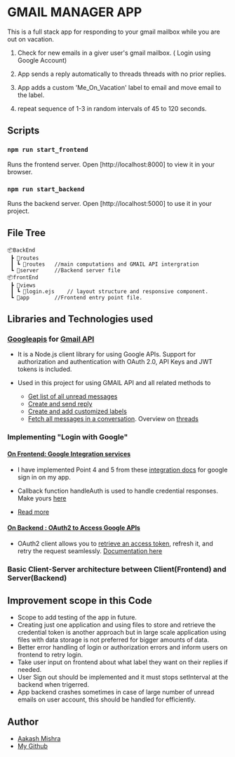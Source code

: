# GMAIL MANAGER APP
This is a full stack app for responding to your gmail mailbox while you are out on vacation.

1. Check for new emails in a giver user's gmail mailbox. ( Login using Google Account)
2. App sends a reply automatically to threads threads with no prior replies.
3. App adds a custom 'Me_On_Vacation' label to email and move email to the label.

4. repeat sequence of 1-3 in random intervals of 45 to 120 seconds.

## Scripts
### `npm run start_frontend`
Runs the frontend server. Open [http://localhost:8000] to view it in your browser.

### `npm run start_backend`
Runs the backend server. Open [http://localhost:5000] to use it in your project.


## File Tree
```
📦BackEnd
 ┣ 📂routes
 ┃ ┗ 📜routes   //main computations and GMAIL API intergration 
 ┗ 📜server     //Backend server file
📦frontEnd
 ┣ 📂views
 ┃ ┗ 📜login.ejs    // layout structure and responsive component.
 ┗ 📜app        //Frontend entry point file.
```

## Libraries and Technologies used

### [Googleapis](https://www.npmjs.com/package/googleapis) for [Gmail API](https://developers.google.com/gmail/api/guides)
- It is a Node.js client library for using Google APIs. Support for authorization and authentication with OAuth 2.0, API Keys and JWT tokens is included. 
- Used in this project for using GMAIL API and all related methods to 
    
    * [Get list of all unread messages](https://developers.google.com/gmail/api/reference/rest/v1/users.messages/list)
    * [Create and send reply](https://developers.google.com/gmail/api/reference/rest/v1/users.messages/send)    
    * [Create and add customized labels ](https://developers.google.com/gmail/api/reference/rest/v1/users.messages/modify)
    * [Fetch all messages in a conversation](https://developers.google.com/gmail/api/reference/rest/v1/users.threads/get). Overview on [threads](https://developers.google.com/gmail/api/reference/rest/v1/users.threads)

### Implementing "Login with Google"

#### [On Frontend: Google Integration services](https://developers.google.com/identity/gsi/web/guides/overview)
* I have implemented Point 4 and 5 from these [integration docs](https://developers.google.com/identity/gsi/web/guides/integrate) for google sign in on my app.
* Callback function handleAuth is used to handle credential responses. Make yours [here](https://developers.google.com/identity/gsi/web/tools/configurator)

* [Read more](https://developers.google.com/identity/sign-in/web/sign-in)

#### [On Backend : OAuth2 to Access Google APIs](https://developers.google.com/identity/protocols/oauth2)

-  OAuth2 client allows you to [retrieve an access token](https://www.npmjs.com/package/googleapis#retrieve-access-token), refresh it, and retry the request seamlessly. [Documentation here](https://www.npmjs.com/package/googleapis#oauth2-client)


### Basic Client-Server architecture between Client(Frontend) and Server(Backend)

## Improvement scope in this Code
- Scope to add testing of the app in future.
- Creating just one application and using files to store and retrieve the credential token is another approach but in large scale application using files with data storage is not preferred for bigger amounts of data.  
- Better error handling of login or authorization errors and inform users on frontend to retry login.
- Take user input on frontend about what label they want on their replies if needed.
- User Sign out should be implemented and it must stops setInterval at the backend when trigerred.
- App backend crashes sometimes in case of large number of unread emails on user account, this should be handled for efficiently.

## Author
- [Aakash Mishra](https://portfolio-aakash28.netlify.app/)
- [My Github ](https://github.com/Aakash-mishra2)
